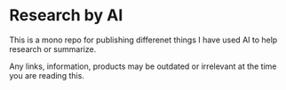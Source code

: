 # Research by AI

This is a mono repo for publishing differenet things I have used AI to help research or summarize.  

Any links, information, products may be outdated or irrelevant at the time you are reading this.

